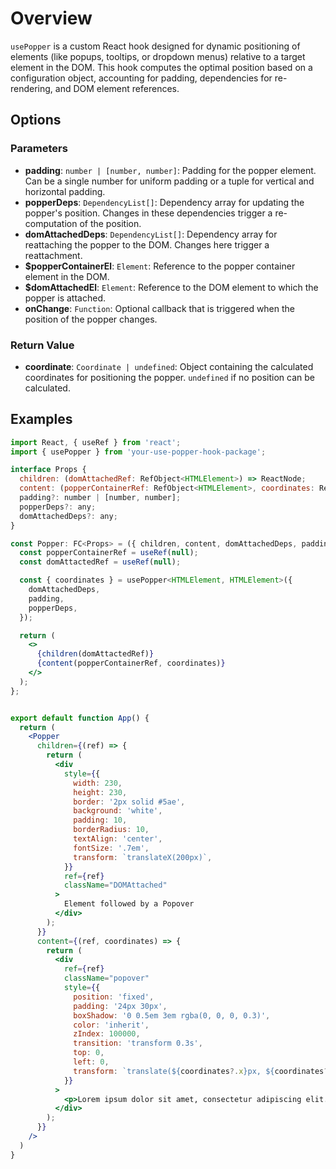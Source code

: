 # Overview

`usePopper` is a custom React hook designed for dynamic positioning of elements (like popups, tooltips, or dropdown menus) relative to a target element in the DOM. This hook computes the optimal position based on a configuration object, accounting for padding, dependencies for re-rendering, and DOM element references.

## Options

### Parameters

- **padding**: `number | [number, number]`: Padding for the popper element. Can be a single number for uniform padding or a tuple for vertical and horizontal padding.
- **popperDeps**: `DependencyList[]`: Dependency array for updating the popper's position. Changes in these dependencies trigger a re-computation of the position.
- **domAttachedDeps**: `DependencyList[]`: Dependency array for reattaching the popper to the DOM. Changes here trigger a reattachment.
- **$popperContainerEl**: `Element`: Reference to the popper container element in the DOM.
- **$domAttachedEl**: `Element`: Reference to the DOM element to which the popper is attached.
- **onChange**: `Function`: Optional callback that is triggered when the position of the popper changes.

### Return Value

- **coordinate**: `Coordinate | undefined`: Object containing the calculated coordinates for positioning the popper. `undefined` if no position can be calculated.

## Examples

```jsx
import React, { useRef } from 'react';
import { usePopper } from 'your-use-popper-hook-package';

interface Props {
  children: (domAttachedRef: RefObject<HTMLElement>) => ReactNode;
  content: (popperContainerRef: RefObject<HTMLElement>, coordinates: ReturnType<typeof usePopper>['coordinates']) => ReactNode;
  padding?: number | [number, number];
  popperDeps?: any;
  domAttachedDeps?: any;
}

const Popper: FC<Props> = ({ children, content, domAttachedDeps, padding, popperDeps }) => {
  const popperContainerRef = useRef(null);
  const domAttactedRef = useRef(null);

  const { coordinates } = usePopper<HTMLElement, HTMLElement>({
    domAttachedDeps,
    padding,
    popperDeps,
  });

  return (
    <>
      {children(domAttactedRef)}
      {content(popperContainerRef, coordinates)}
    </>
  );
};


export default function App() {
  return (
    <Popper
      children={(ref) => {
        return (
          <div
            style={{
              width: 230,
              height: 230,
              border: '2px solid #5ae',
              background: 'white',
              padding: 10,
              borderRadius: 10,
              textAlign: 'center',
              fontSize: '.7em',
              transform: `translateX(200px)`,
            }}
            ref={ref}
            className="DOMAttached"
          >
            Element followed by a Popover
          </div>
        );
      }}
      content={(ref, coordinates) => {
        return (
          <div
            ref={ref}
            className="popover"
            style={{
              position: 'fixed',
              padding: '24px 30px',
              boxShadow: '0 0.5em 3em rgba(0, 0, 0, 0.3)',
              color: 'inherit',
              zIndex: 100000,
              transition: 'transform 0.3s',
              top: 0,
              left: 0,
              transform: `translate(${coordinates?.x}px, ${coordinates?.y}px)`,
            }}
          >
            <p>Lorem ipsum dolor sit amet, consectetur adipiscing elit. Vivamus volutpat quam eu mauris euismod imperdiet.</p>
          </div>
        );
      }}
    />
  )
}
```
